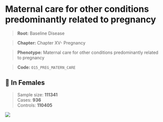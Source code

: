 # Maternal care for other conditions predominantly related to pregnancy

> **Root:** Baseline Disease  

> **Chapter:** Chapter XV- Pregnancy  

> **Phenotype:** Maternal care for other conditions predominantly related to pregnancy  

> **Code:** `O15_PREG_MATERN_CARE`

## 👩 In Females  
> Sample size: **111341**  
> Cases: **936**  
> Controls: **110405**
<img src="/Disease/Figures/ALL/Baseline/O15_PREG_MATERN_CARE.png"/>
<CsvTable src="/Disease/Data/ALL/Baseline/LG_O15_PREG_MATERN_CARE.csv" label="🔍 View full results" />
